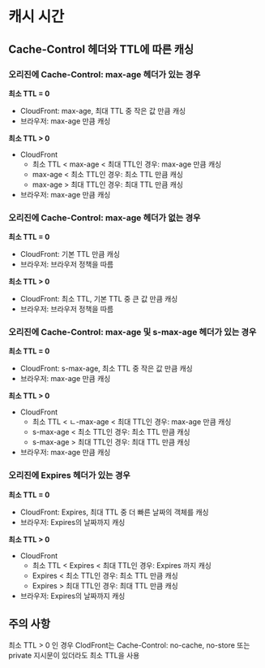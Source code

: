 # 캐시 시간

## Cache-Control 헤더와 TTL에 따른 캐싱

### 오리진에 Cache-Control: max-age 헤더가 있는 경우

**최소 TTL = 0**

- CloudFront: max-age, 최대 TTL 중 작은 값 만큼 캐싱
- 브라우저: max-age 만큼 캐싱

**최소 TTL > 0**

- CloudFront
  - 최소 TTL < max-age < 최대 TTL인 경우: max-age 만큼 캐싱
  - max-age < 최소 TTL인 경우: 최소 TTL 만큼 캐싱
  - max-age > 최대 TTL인 경우: 최대 TTL 만큼 캐싱
- 브라우저: max-age 만큼 캐싱

### 오리진에 Cache-Control: max-age 헤더가 없는 경우

**최소 TTL = 0**

- CloudFront: 기본 TTL 만큼 캐싱
- 브라우저: 브라우저 정책을 따름

**최소 TTL > 0**

- CloudFront: 최소 TTL, 기본 TTL 중 큰 값 만큼 캐싱
- 브라우저: 브라우저 정책을 따름

### 오리진에 Cache-Control: max-age 및 s-max-age 헤더가 있는 경우

**최소 TTL = 0**
- CloudFront: s-max-age, 최소 TTL 중 작은 값 만큼 캐싱
- 브라우저: max-age 만큼 캐싱

**최소 TTL > 0**

- CloudFront
  - 최소 TTL < ㄴ-max-age < 최대 TTL인 경우: max-age 만큼 캐싱
  - s-max-age < 최소 TTL인 경우: 최소 TTL 만큼 캐싱
  - s-max-age > 최대 TTL인 경우: 최대 TTL 만큼 캐싱
- 브라우저: max-age 만큼 캐싱

### 오리진에 Expires 헤더가 있는 경우

**최소 TTL = 0**

- CloudFront: Expires, 최대 TTL 중 더 빠른 날짜의 객체를 캐싱
- 브라우저: Expires의 날짜까지 캐싱

**최소 TTL > 0**

- CloudFront
  - 최소 TTL < Expires < 최대 TTL인 경우: Expires 까지 캐싱
  - Expires < 최소 TTL인 경우: 최소 TTL 만큼 캐싱
  - Expires > 최대 TTL인 경우: 최대 TTL 만큼 캐싱
- 브라우저: Expires의 날짜까지 캐싱

## 주의 사항

최소 TTL > 0 인 경우 ClodFront는 Cache-Control: no-cache, no-store 또는 private 지시문이 있더라도 최소 TTL을 사용
